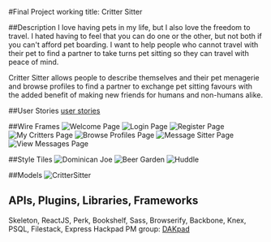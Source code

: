 #Final Project working title: Critter Sitter

##Description
I love having pets in my life, but I also love the freedom to travel. I hated having to feel that you can do one or the other, but not both if you can't afford pet boarding. I want to help people who cannot travel with their pet to find a partner to take turns pet sitting so they can travel with peace of mind. 


Critter Sitter allows people to describe themselves and their pet menagerie and browse profiles to find a partner to exchange pet sitting favours with the added benefit of making new friends for humans and non-humans alike.

##User Stories
[user stories](https://trello.com/b/XGPVSCna/tiy-final-project)


##Wire Frames
![Welcome Page](./markups/WelcomePage.png)
![Login Page](./markups/LoginPage.png)
![Register Page](./markups/Register.png)
![My Critters Page](./markups/MyCritters.png)
![Browse Profiles Page](./markups/BrowseProfiles.png)
![Message Sitter Page](./markups/MessageSitter.png)
![View Messages Page](./markups/ViewMessages.png)

##Style Tiles
![Dominican Joe](./styletiles/dominicanjoe.png)
![Beer Garden](./styletiles/beergarden.jpeg)
![Huddle](./styletiles/huddle.png)


##Models
![CritterSitter](./CritterSitter.png)



## APIs, Plugins, Libraries, Frameworks
Skeleton, ReactJS, Perk, Bookshelf, Sass, Browserify, Backbone, Knex, PSQL, Filestack, Express
Hackpad PM group: [DAKpad](https://hackpad.com/DAKpad-v3ksBycy5Se)


